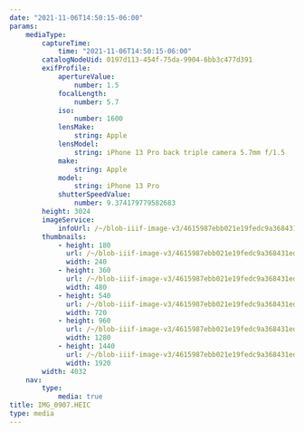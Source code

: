 ```yaml
---
date: "2021-11-06T14:50:15-06:00"
params:
    mediaType:
        captureTime:
            time: "2021-11-06T14:50:15-06:00"
        catalogNodeUid: 0197d113-454f-75da-9904-6bb3c477d391
        exifProfile:
            apertureValue:
                number: 1.5
            focalLength:
                number: 5.7
            iso:
                number: 1600
            lensMake:
                string: Apple
            lensModel:
                string: iPhone 13 Pro back triple camera 5.7mm f/1.5
            make:
                string: Apple
            model:
                string: iPhone 13 Pro
            shutterSpeedValue:
                number: 9.374179779582683
        height: 3024
        imageService:
            infoUrl: /~/blob-iiif-image-v3/4615987ebb021e19fedc9a368431ed7e14dbdab274e81cc8e66bed37c02c0622/info.json
        thumbnails:
            - height: 180
              url: /~/blob-iiif-image-v3/4615987ebb021e19fedc9a368431ed7e14dbdab274e81cc8e66bed37c02c0622/full/240%2C180/0/default.jpg
              width: 240
            - height: 360
              url: /~/blob-iiif-image-v3/4615987ebb021e19fedc9a368431ed7e14dbdab274e81cc8e66bed37c02c0622/full/480%2C360/0/default.jpg
              width: 480
            - height: 540
              url: /~/blob-iiif-image-v3/4615987ebb021e19fedc9a368431ed7e14dbdab274e81cc8e66bed37c02c0622/full/720%2C540/0/default.jpg
              width: 720
            - height: 960
              url: /~/blob-iiif-image-v3/4615987ebb021e19fedc9a368431ed7e14dbdab274e81cc8e66bed37c02c0622/full/1280%2C960/0/default.jpg
              width: 1280
            - height: 1440
              url: /~/blob-iiif-image-v3/4615987ebb021e19fedc9a368431ed7e14dbdab274e81cc8e66bed37c02c0622/full/1920%2C1440/0/default.jpg
              width: 1920
        width: 4032
    nav:
        type:
            media: true
title: IMG_0907.HEIC
type: media
---
```

